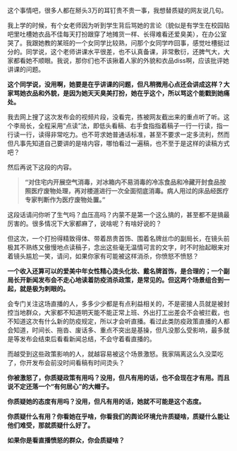 



这个事情吧，很多人都在掰头3万的耳钉贵不贵一事，我想替质疑的网友说几句。

我上学的时候，有个女老师因为听到学生背后骂她的言论（貌似是有学生在校园贴吧里吐槽她衣品不佳每天打扮跟穿了地摊货一样、长得难看还爱臭美），在办公室哭了。我跟她教的某班的一个女同学比较熟，问那个女同学咋回事，感觉吐槽挺过分的。同学说，这个老师讲课水平很差，也不认真备课，非常敷衍，还脾气大，大家都看她不顺眼。我说，那你们也不该揪着人家的外貌和衣品diss啊，应该批评她讲课的问题。

**这个同学说，没用啊，她要是在乎讲课的问题，但凡稍微用心点还会讲成这样？大家骂她衣品和外貌，是因为她天天臭美打扮，她在乎这个，所以骂这个能戳到她痛处。**

我去网上搜了这次发布会的视频片段，没看完，拣被网友截出来的重点听了听。这个李局长，全程采用“点读”法，即低头看稿、右手食指指着稿子一行一行读，指一行读一行，读得非常吃力。也不苛求她普通话标准，甚至不要求一定多流利，然而但凡事先知道自己要讲的是啥内容，哪怕看过一遍稿，也不至于是这样的读稿方式吧？

然后再说下这段的内容。


> **“对住宅内开展空气消毒，对冰箱内不易消毒的冷冻食品和冷藏开封食品按照医疗废物处理，再对楼道进行一次全面彻底消毒。病人用过的床品经医疗专家判断作为医疗废物处置。”**

这段话请问你听了生气吗？血压高吗？内蒙不是第一个这么搞的，甚至都不是搞最厉害的。很多情况下大家都麻了，说啥呢？有啥好说的？

但这次，一个打扮得精致得体、带着昂贵首饰、围着名牌丝巾的副局长，在镜头前极其不熟练又傲慢地点读稿子，念出这些毫无温情可言的文字，时不时抬起眼来对着镜头尴尬一笑，请问，如果你家有可能被这样消杀，你愤怒不愤怒？

**一个收入还算可以的爱美中年女性精心烫头化妆、戴名牌首饰，是合理的；一个副局长开新闻发布会不走心地读着防疫消杀政策，是常见的。但这两个场景组合到一起，就是极为刺眼的。**

会专门关注这场直播的人，多多少少都是有点利益相关的，不是密接人员就是被封控当地群众，大家都不知道明天能不能正常上班、外出打工出差会不会被拦截，也不知道这次有什么新的防疫规定，所以才会听直播。看过此类防疫政策直播的人都会知道，时间长、拖沓、废话多、重点不突出是基操，但凡没那么受影响，最多就是等发布会结束后看看新闻总结，不会守着看直播的。

而越受到这些政策影响的人，就越容易被这个场景激怒。我家隔离这么久没菜吃了，你开发布会前没时间看稿有时间烫头？

**你被激怒了，你质疑政策有用吗？没用，但凡有用的话，也不会现在才有用。而且说不定还落一个“有何居心”的大帽子。**

**你质疑她的态度有用吗？没用，但凡有用的话，她就不可能是这个态度。**

**你质疑什么有用？你看她在乎啥，你看我们的舆论环境允许质疑啥，质疑什么能让他们难受，那就质疑什么好了。**

**如果你是看直播愤怒的群众，你会质疑啥？**





